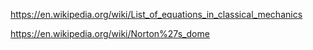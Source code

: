 https://en.wikipedia.org/wiki/List_of_equations_in_classical_mechanics


https://en.wikipedia.org/wiki/Norton%27s_dome